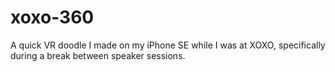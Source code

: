 # xoxo-360
A quick VR doodle I made on my iPhone SE while I was at XOXO, specifically during a break between speaker sessions.
